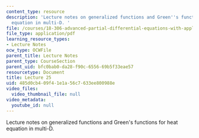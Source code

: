 ```yaml
---
content_type: resource
description: 'Lecture notes on generalized functions and Green''s functions for heat
  equation in multi-D. '
file: /courses/18-306-advanced-partial-differential-equations-with-applications-fall-2009/485d0cb409f41e1a56c7633ee800988e_MIT18_306f09_lec25.pdf
file_type: application/pdf
learning_resource_types:
- Lecture Notes
ocw_type: OCWFile
parent_title: Lecture Notes
parent_type: CourseSection
parent_uid: bfc0bab0-da28-f90c-6556-69b5f33eae57
resourcetype: Document
title: Lecture 25
uid: 485d0cb4-09f4-1e1a-56c7-633ee800988e
video_files:
  video_thumbnail_file: null
video_metadata:
  youtube_id: null
---
```

Lecture notes on generalized functions and Green's functions for heat equation in multi-D. 

